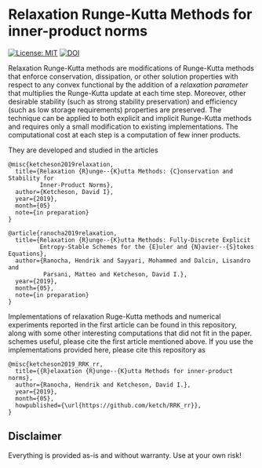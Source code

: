 # Relaxation Runge-Kutta Methods for inner-product norms

[![License: MIT](https://img.shields.io/badge/License-MIT-success.svg)](https://opensource.org/licenses/MIT)
[![DOI](https://zenodo.org/badge/DOI/10.5281/zenodo.3066518.svg)](https://doi.org/10.5281/zenodo.3066518)

Relaxation Runge-Kutta methods are modifications of Runge-Kutta methods that
enforce conservation, dissipation, or other solution properties with respect
to any convex functional by the addition of a *relaxation parameter* that
multiplies the Runge-Kutta update at each time step.
Moreover, other desirable stability (such as strong stability preservation)
and efficiency (such as low storage requirements) properties are preserved.
The technique can be applied to both explicit and implicit Runge-Kutta
methods and requires only a small modification to existing implementations.
The computational cost at each step is a computation of few inner products.

They are developed and studied in the articles
```
@misc{ketcheson2019relaxation,
  title={Relaxation {R}unge--{K}utta Methods: {C}onservation and Stability for
         Inner-Product Norms},
  author={Ketcheson, David I},
  year={2019},
  month={05}
  note={in preparation}
}

@article{ranocha2019relaxation,
  title={Relaxation {R}unge--{K}utta Methods: Fully-Discrete Explicit
         Entropy-Stable Schemes for the {E}uler and {N}avier--{S}tokes Equations},
  author={Ranocha, Hendrik and Sayyari, Mohammed and Dalcin, Lisandro and
          Parsani, Matteo and Ketcheson, David I.},
  year={2019},
  month={05},
  note={in preparation}
}
```
Implementations of relaxation Ruge-Kutta methods and numerical experiments
reported in the first article can be found in this repository, along with some
other interesting computations that did not fit in the paper.
schemes useful, please cite the first article mentioned above. If you use the
implementations provided here, please cite this repository as
```
@misc{ketcheson2019_RRK_rr,
  title={{R}elaxation {R}unge--{K}utta Methods for inner-product norms},
  author={Ranocha, Hendrik and Ketcheson, David I.},
  year={2019},
  month={05},
  howpublished={\url{https://github.com/ketch/RRK_rr}},
}
```


## Disclaimer

Everything is provided as-is and without warranty. Use at your own risk!
